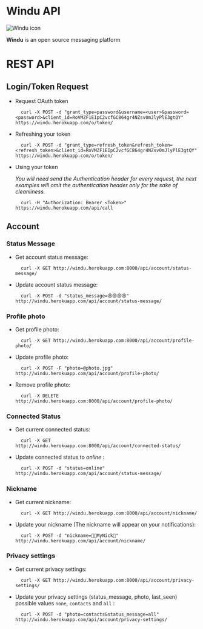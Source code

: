 # Windu API

![Windu icon](https://avatars3.githubusercontent.com/u/12955363?v=3&s=200)



**Windu** is an open source messaging platform 

REST API
========
## Login/Token Request
* Request OAuth token

		curl -X POST -d "grant_type=password&username=<user>&password=<password>&client_id=RoVMZF1EIpC2vcfGC864gr4NZsv0mJlyPlE3gtQY" https://windu.herokuapp.com/o/token/
		
* Refreshing your token

		curl -X POST -d "grant_type=refresh_token&refresh_token=<refresh_token>&client_id=RoVMZF1EIpC2vcfGC864gr4NZsv0mJlyPlE3gtQY" https://windu.herokuapp.com/o/token/

		
* Using your token

	*You will need send the Authentication header for every request, the next examples will omit the authentication header only for the sake of cleanliness.*
		
		curl -H "Authorization: Bearer <Token>" https://windu.herokuapp.com/api/call
		


## Account 

### Status Message

* Get account status message:

		curl -X GET http://windu.herokuapp.com:8000/api/account/status-message/
		
* Update account status message:

		curl -X POST -d "status_message=😍😍😍😍" http://windu.herokuapp.com/api/account/status-message/

### Profile photo

* Get profile photo:

		curl -X GET http://windu.herokuapp.com:8000/api/account/profile-photo/
		
* Update profile photo:

		curl -X POST -F "photo=@photo.jpg" http://windu.herokuapp.com/api/account/profile-photo/
		
* Remove profile photo:

		curl -X DELETE http://windu.herokuapp.com:8000/api/account/profile-photo/
		
### Connected Status

* Get current connected status:

		curl -X GET http://windu.herokuapp.com:8000/api/account/connected-status/
		
* Update connected status to *online* :

		curl -X POST -d "status=online" http://windu.herokuapp.com/api/account/status-message/
		
### Nickname

* Get current nickname:

		curl -X GET http://windu.herokuapp.com:8000/api/account/nickname/
		
* Update your nickname (The nickname will appear on your notifications):

		curl -X POST -d "nickname=🚚🚎MyNick🚒" http://windu.herokuapp.com/api/account/nickname/
		
### Privacy settings

* Get current privacy settings:

		curl -X GET http://windu.herokuapp.com:8000/api/account/privacy-settings/
		
* Update your privacy settings (status_message, photo, last_seen) possible values `none`, `contacts` and `all` :

		curl -X POST -d "photo=contacts&status_message=all" http://windu.herokuapp.com/api/account/privacy-settings/
		


		
		
		

		
		

